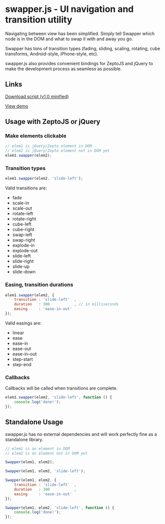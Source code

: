 swapper.js - UI navigation and transition utility
==================================================

Navigating between view has been simplified. Simply tell Swapper which node is in the DOM and what to swap it with and away you go.

Swapper has tons of transition types (fading, sliding, scaling, rotating, cube transforms, Android-style, iPhone-style, etc).

swapper.js also provides convenient bindings for ZeptoJS and jQuery to make the development process as seamless as possible.


Links
-----

[Download script (v1.0 minified)](http://code.kik.com/swapper/1.0.min.js)

[View demo](http://code.kik.com/swapper/demos/basic.html)


Usage with ZeptoJS or jQuery
----------------------------

### Make elements clickable

```js
// elem1 is jQuery/Zepto element in DOM
// elem2 is jQuery/Zepto element not in DOM yet
elem1.swapper(elem2);
```


### Transition types

```js
elem1.swapper(elem2, 'slide-left');
```

Valid transitions are:
* fade
* scale-in
* scale-out
* rotate-left
* rotate-right
* cube-left
* cube-right
* swap-left
* swap-right
* explode-in
* explode-out
* slide-left
* slide-right
* slide-up
* slide-down


### Easing, transition durations

```js
elem1.swapper(elem2, {
	transition : 'slide-left'  ,
	duration   : 300           , // in milliseconds
	easing     : 'ease-in-out'
});
```

Valid easings are:
* linear
* ease
* ease-in
* ease-out
* ease-in-out
* step-start
* step-end


### Callbacks

Callbacks will be called when transitions are complete.

```js
elem1.swapper(elem2, 'slide-left', function () {
	console.log('done!');
});
```




Standalone Usage
----------------

swapper.js has no external dependencies and will work perfectly fine as a standalone library.

```js
// elem1 is an element in DOM
// elem2 is an element not in DOM yet

Swapper(elem1, elem2);

Swapper(elem1, elem2, 'slide-left');

Swapper(elem1, elem2, {
	transition : 'slide-left'  ,
	duration   : 300           ,
	easing     : 'ease-in-out'
});

Swapper(elem1, elem2, 'slide-left', function () {
	console.log('done!');
});
```
